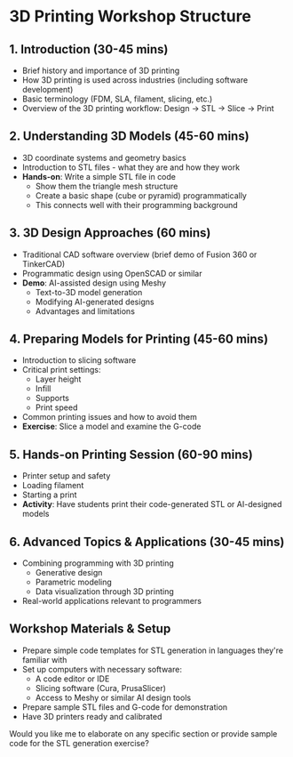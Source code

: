 # 3D Printing Workshop Structure

## 1. Introduction (30-45 mins)
- Brief history and importance of 3D printing
- How 3D printing is used across industries (including software development)
- Basic terminology (FDM, SLA, filament, slicing, etc.)
- Overview of the 3D printing workflow: Design → STL → Slice → Print

## 2. Understanding 3D Models (45-60 mins)
- 3D coordinate systems and geometry basics
- Introduction to STL files - what they are and how they work
- **Hands-on**: Write a simple STL file in code
  - Show them the triangle mesh structure
  - Create a basic shape (cube or pyramid) programmatically
  - This connects well with their programming background

## 3. 3D Design Approaches (60 mins)
- Traditional CAD software overview (brief demo of Fusion 360 or TinkerCAD)
- Programmatic design using OpenSCAD or similar
- **Demo**: AI-assisted design using Meshy
  - Text-to-3D model generation
  - Modifying AI-generated designs
  - Advantages and limitations

## 4. Preparing Models for Printing (45-60 mins)
- Introduction to slicing software
- Critical print settings:
  - Layer height
  - Infill
  - Supports
  - Print speed
- Common printing issues and how to avoid them
- **Exercise**: Slice a model and examine the G-code

## 5. Hands-on Printing Session (60-90 mins)
- Printer setup and safety
- Loading filament
- Starting a print
- **Activity**: Have students print their code-generated STL or AI-designed models

## 6. Advanced Topics & Applications (30-45 mins)
- Combining programming with 3D printing
  - Generative design
  - Parametric modeling
  - Data visualization through 3D printing
- Real-world applications relevant to programmers

## Workshop Materials & Setup

- Prepare simple code templates for STL generation in languages they're familiar with
- Set up computers with necessary software:
  - A code editor or IDE
  - Slicing software (Cura, PrusaSlicer)
  - Access to Meshy or similar AI design tools
- Prepare sample STL files and G-code for demonstration
- Have 3D printers ready and calibrated

Would you like me to elaborate on any specific section or provide sample code for the STL generation exercise?
